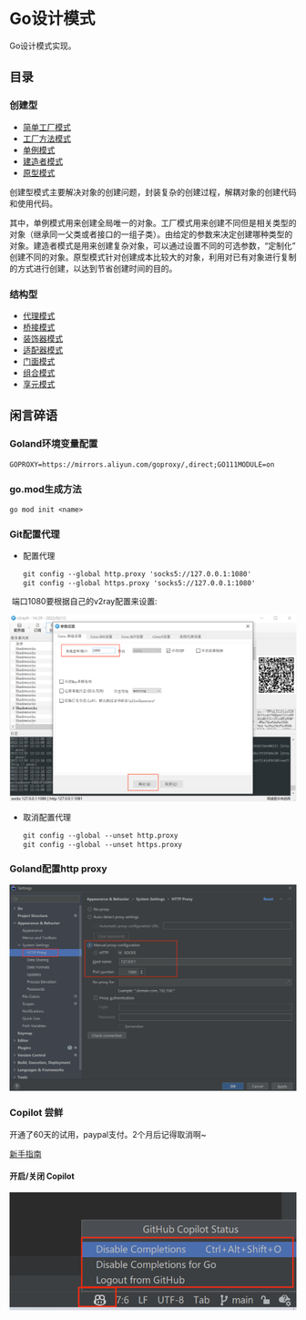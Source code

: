 # Go设计模式

Go设计模式实现。

## 目录

### 创建型
- [简单工厂模式](https://github.com/nce3xin/go-design-pattern/tree/main/00_simple_factory)
- [工厂方法模式](https://github.com/nce3xin/go-design-pattern/tree/main/01_factory_method)
- [单例模式](https://github.com/nce3xin/go-design-pattern/tree/main/02_singleton)
- [建造者模式](https://github.com/nce3xin/go-design-pattern/tree/main/03_builder)
- [原型模式](https://github.com/nce3xin/go-design-pattern/tree/main/04_prototype)

创建型模式主要解决对象的创建问题，封装复杂的创建过程，解耦对象的创建代码和使用代码。

其中，单例模式用来创建全局唯一的对象。工厂模式用来创建不同但是相关类型的对象（继承同一父类或者接口的一组子类）。由给定的参数来决定创建哪种类型的对象。建造者模式是用来创建复杂对象，可以通过设置不同的可选参数，“定制化” 创建不同的对象。原型模式针对创建成本比较大的对象，利用对已有对象进行复制的方式进行创建，以达到节省创建时间的目的。

### 结构型

- [代理模式](https://github.com/nce3xin/go-design-pattern/tree/main/05_proxy)
- [桥接模式](https://github.com/nce3xin/go-design-pattern/tree/main/06_bridge)
- [装饰器模式](https://github.com/nce3xin/go-design-pattern/tree/main/07_decorator)
- [适配器模式](https://github.com/nce3xin/go-design-pattern/tree/main/08_adapter)
- [门面模式](https://github.com/nce3xin/go-design-pattern/tree/main/09_facade)
- [组合模式](https://github.com/nce3xin/go-design-pattern/tree/main/11_composite)
- [享元模式](https://github.com/nce3xin/go-design-pattern/tree/main/10_flyweight)

## 闲言碎语

### Goland环境变量配置

```
GOPROXY=https://mirrors.aliyun.com/goproxy/,direct;GO111MODULE=on
```

### go.mod生成方法

```
go mod init <name>
```

### Git配置代理

- 配置代理

  ```shell
  git config --global http.proxy 'socks5://127.0.0.1:1080'
  git config --global https.proxy 'socks5://127.0.0.1:1080'
  ```

​		端口1080要根据自己的v2ray配置来设置:

![](imgs/v2ray-port.png)

- 取消配置代理

  ```shell
  git config --global --unset http.proxy
  git config --global --unset https.proxy
  ```


### Goland配置http proxy

![](imgs/goland-http.proxy.png)

### Copilot 尝鲜

开通了60天的试用，paypal支付。2个月后记得取消啊~

[新手指南](https://docs.github.com/en/copilot/getting-started-with-github-copilot/getting-started-with-github-copilot-in-a-jetbrains-ide)

#### 开启/关闭 Copilot

![](imgs/open-close-copilot.png)
